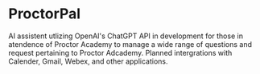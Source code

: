 # ProctorPal

AI assistent utlizing OpenAI's ChatGPT API in development for those in atendence of Proctor Academy to manage a wide range of questions and request pertaining to Proctor Adcademy. Planned intergrations with Calender, Gmail, Webex, and other applications.
